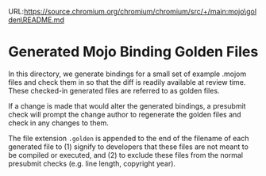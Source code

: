 URL:https://source.chromium.org/chromium/chromium/src/+/main:mojo\golden\README.md
# Generated Mojo Binding Golden Files

In this directory, we generate bindings for a small set of example .mojom files
and check them in so that the diff is readily available at review time. These
checked-in generated files are referred to as golden files.

If a change is made that would alter the generated bindings, a presubmit check
will prompt the change author to regenerate the golden files and check in any
changes to them.

The file extension `.golden` is appended to the end of the filename of each
generated file to (1) signify to developers that these files are not meant to
be compiled or executed, and (2) to exclude these files from the normal
presubmit checks (e.g. line length, copyright year).
